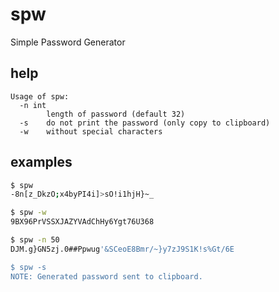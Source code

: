 # spw
Simple Password Generator

## help
```
Usage of spw:
  -n int
    	length of password (default 32)
  -s	do not print the password (only copy to clipboard)
  -w	without special characters
```

## examples

```bash
$ spw
-8n[z_DkzO;x4byPI4i]>sO!i1hjH}~_

$ spw -w
9BX96PrVSSXJAZYVAdChHy6Ygt76U368

$ spw -n 50
DJM.g}GN5zj.0##Ppwug'&SCeoE8Bmr/~}y7zJ9S1K!s%Gt/6E

$ spw -s
NOTE: Generated password sent to clipboard.
```
